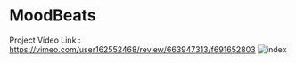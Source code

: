 # MoodBeats
Project Video Link : https://vimeo.com/user162552468/review/663947313/f691652803
![index](https://user-images.githubusercontent.com/56342856/148688235-bdaa5dbd-6a80-4bd0-abaf-94fb744a8022.jpg)
